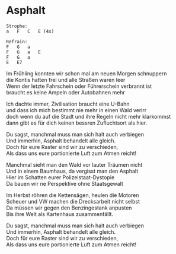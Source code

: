 # Asphalt

```
Strophe:
a   F   C   E (4x)

Refrain:
F   G	a
F   G	a   E
F   G	a
E	E7
```

Im Frühling konnten wir schon mal am neuen Morgen schnuppern  
die Kontis hatten frei und alle Straßen waren leer  
Wenn der letzte Fahrschein oder Führerschein verbrannt ist  
braucht es keine Ampeln oder Autobahnen mehr

Ich dachte immer, Zivilisation braucht eine U-Bahn  
und dass ich mich bestimmt nie mehr in einen Wald verirr  
doch wenn du auf die Stadt und ihre Regeln nicht mehr klarkommst  
dann gibt es für dich keinen bessren Zufluchtsort als hier.

Du sagst, manchmal muss man sich halt auch verbiegen  
Und immerhin, Asphalt behandelt alle gleich.  
Doch für eure Raster sind wir zu verschieden,  
Als dass uns eure portionierte Luft zum Atmen reicht!

Manchmal sieht man den Wald vor lauter Träumen nicht  
Und in einem Baumhaus, da vergisst man den Asphalt  
Hier im Schatten eurer Polizeistaat-Dystopie  
Da bauen wir ne Perspektive ohne Staatsgewalt

Im Herbst röhren die Kettensägen, heulen die Motoren  
Scheuer und VW machen die Drecksarbeit nicht selbst  
Da müssen wir gegen den Benzingestank anpusten  
Bis ihre Welt als Kartenhaus zusammenfällt.

Du sagst, manchmal muss man sich halt auch verbiegen  
Und immerhin, Asphalt behandelt alle gleich.  
Doch für eure Raster sind wir zu verschieden,  
Als dass uns eure portionierte Luft zum Atmen reicht!

